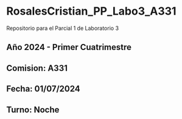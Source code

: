 # RosalesCristian_PP_Labo3_A331

Repositorio para el Parcial 1 de Laboratorio 3

## Año 2024 - Primer Cuatrimestre 
## Comision: A331
## Fecha: 01/07/2024
## Turno: Noche
